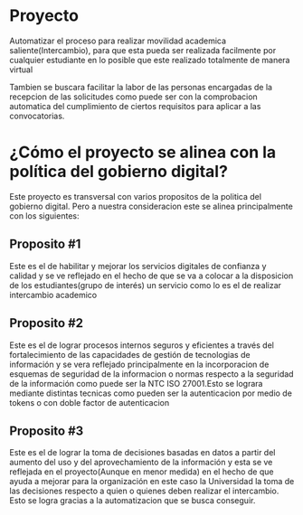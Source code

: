 # Proyecto

Automatizar el proceso para realizar movilidad academica saliente(Intercambio), para
que esta pueda ser realizada facilmente por cualquier estudiante en lo posible que este realizado
totalmente de manera virtual

Tambien se buscara facilitar la labor de las personas encargadas de la recepcion de las solicitudes
como puede ser con la comprobacion automatica del cumplimiento de ciertos requisitos para aplicar a 
las convocatorias.

# ¿Cómo el proyecto se alinea con la política del gobierno digital?

Este proyecto es transversal con varios propositos de la politica del gobierno digital. Pero 
a nuestra consideracion este se alinea principalmente con los siguientes:

## Proposito #1

Este es el de habilitar y mejorar los servicios digitales de confianza y calidad y se ve reflejado
en el hecho de que se va a colocar a la disposicion de los estudiantes(grupo de interés) un servicio
como lo es el de realizar intercambio academico

## Proposito #2 

Este es el de lograr procesos internos seguros y eficientes a través del fortalecimiento de las 
capacidades de gestión de tecnologias de información y se vera reflejado principalmente en la 
incorporacion de esquemas de seguridad de la informacion o normas respecto a la seguridad de la
información como puede ser  la NTC ISO 27001.Esto se lograra mediante distintas tecnicas como pueden
ser la autenticacion por medio de tokens o con doble factor de autenticacion

## Proposito #3

Este es el de lograr la toma de decisiones basadas en datos a partir del aumento del uso y del
aprovechamiento de la información y esta se ve reflejada en el proyecto(Aunque en menor medida) en el 
hecho de que ayuda a mejorar para la organización en este caso la Universidad la toma de las decisiones
respecto a quien o quienes deben realizar el intercambio. Esto se logra gracias a la automatizacion que
se busca conseguir.



